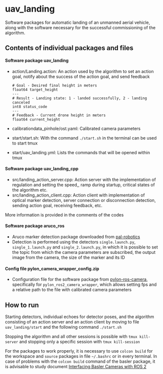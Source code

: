 uav_landing
=========

Software packages for automatic landing of an unmanned aerial vehicle, along with the software necessary for the successful commissioning of the algorithm.

## Contents of individual packages and files
#### Software package uav_landing
   * action/Landing.action: An action used by the algorithm to set an action goal, notify about the success of the action goal, and send feedback

         # Goal - Desired final height in meters
         float64 target_height
         ---
         # Result - Landing state: 1 - landed successfully, 2 - landing canceled
         int8 status_code
         ---
         # Feedback - Current drone height in meters
         float64 current_height

   * calibrationdata_pinhole/ost.yaml: Calibrated camera parameters
   * start/start.sh: With the command `./start.sh` in the terminal can be used to start tmux
   * start/uav_landing.yml: Lists the commands that will be opened within tmux

#### Software package uav_landing_cpp
   * src/landing_action_server.cpp: Action server with the implementation of regulation and setting the speed,, ramp during startup, critical states of the algorithm etc.
   * src/landing_action_client.cpp: Action client with implementation of optical marker detection, server connection or disconnection detection, sending action goal, receiving feedback, etc.
   
   More information is provided in the comments of the codes
#### Software package aruco_ros
   * Aruco marker detection package downloaded from [pal-robotics](https://github.com/pal-robotics/aruco_ros)
   * Detection is performed using the detectors `single.launch.py`, `single_1.launch.py` ​​and `single_2.launch.py`, in which it is possible to set the topic from which the camera parameters are subscribed, the output image from the camera, the size of the marker and its ID

#### Config file pylon_camera_wrapper_config.zip
   * Configuration file for the software package from [pylon-ros-camera](https://github.com/basler/pylon-ros-camera/tree/humble), specifically for `pylon_ros2_camera_wrapper`, which allows setting fps and a relative path to the file with calibrated camera parameters

## How to run
Starting detectors, individual echoes for detector poses, and the algorithm consisting of an action server and an action client by moving to file `uav_landing/start` and the following command `./start.sh`

Stopping the algorithm and all other sessions is possible with `tmux kill-server` and stopping only a specific session with `tmux kill-session`

For the packages to work properly, it is necessary to use `colcon build` for the workspace and `source` packages in file `~/.bashrc` or in every terminal. In case of problems with the `colcon build` command of the basler package, it is advisable to study document [Interfacing Basler Cameras with ROS 2](https://assets-ctf.baslerweb.com/dg51pdwahxgw/7nIhl0TyQI2d1MAml1OtAA/07bc43474be93e1c753cbba8baedef93/AW00172901000_Interfacing_Basler_Cameras_with_ROS_2.pdf?_gl=1*lxeu81*_gcl_au*MTMzMjczNTEzNi4xNzQyMzIyNzk0*_ga*MTg0OTc5NzUxNi4xNzQyMzIyNzg3*_ga_5KSFYEQ7CY*MTc0MjM3MzgzNy4yLjEuMTc0MjM3Mzg3OS4xOC4wLjA)
